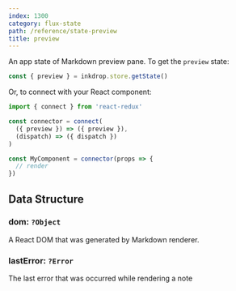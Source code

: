```yaml
---
index: 1300
category: flux-state
path: /reference/state-preview
title: preview
---
```


An app state of Markdown preview pane.
To get the `preview` state:

```js
const { preview } = inkdrop.store.getState()
```

Or, to connect with your React component:

```js
import { connect } from 'react-redux'

const connector = connect(
  ({ preview }) => ({ preview }),
  (dispatch) => ({ dispatch })
)

const MyComponent = connector(props => {
  // render
})
```

## Data Structure

### dom: `?Object`

A React DOM that was generated by Markdown renderer.

### lastError: `?Error`

The last error that was occurred while rendering a note
